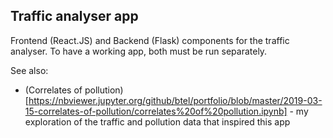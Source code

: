 ## Traffic analyser app

Frontend (React.JS) and Backend (Flask) components for the traffic analyser. To have a working app, both must be run separately.

See also:

* (Correlates of pollution)[https://nbviewer.jupyter.org/github/btel/portfolio/blob/master/2019-03-15-correlates-of-pollution/correlates%20of%20pollution.ipynb] - my exploration of the traffic and pollution data that inspired this app

